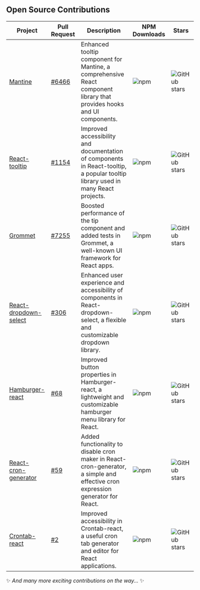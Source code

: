 ##  Open Source Contributions

| Project | Pull Request | Description | NPM Downloads | Stars |
|---------|--------------|-------------|---------------|-------|
| [Mantine](https://github.com/mantinedev/mantine) | [#6466](https://github.com/mantinedev/mantine/pull/6466) | Enhanced tooltip component for Mantine, a comprehensive React component library that provides hooks and UI components. | ![npm](https://img.shields.io/npm/dm/@mantine/hooks) | ![GitHub stars](https://img.shields.io/github/stars/mantinedev/mantine) |
| [React-tooltip](https://github.com/ReactTooltip/react-tooltip) | [#1154](https://github.com/ReactTooltip/react-tooltip/pull/1154) | Improved accessibility and documentation of components in React-tooltip, a popular tooltip library used in many React projects. | ![npm](https://img.shields.io/npm/dm/react-tooltip) | ![GitHub stars](https://img.shields.io/github/stars/ReactTooltip/react-tooltip) |
| [Grommet](https://github.com/grommet/grommet) | [#7255](https://github.com/grommet/grommet/pull/7255) | Boosted performance of the tip component and added tests in Grommet, a well-known UI framework for React apps. | ![npm](https://img.shields.io/npm/dm/grommet) | ![GitHub stars](https://img.shields.io/github/stars/grommet/grommet) |
| [React-dropdown-select](https://github.com/sanusart/react-dropdown-select) | [#306](https://github.com/sanusart/react-dropdown-select/pull/306) | Enhanced user experience and accessibility of components in React-dropdown-select, a flexible and customizable dropdown library. | ![npm](https://img.shields.io/npm/dm/react-dropdown-select) | ![GitHub stars](https://img.shields.io/github/stars/sanusart/react-dropdown-select) |
| [Hamburger-react](https://github.com/cyntler/hamburger-react) | [#68](https://github.com/cyntler/hamburger-react/pull/68) | Improved button properties in Hamburger-react, a lightweight and customizable hamburger menu library for React. | ![npm](https://img.shields.io/npm/dm/hamburger-react) | ![GitHub stars](https://img.shields.io/github/stars/cyntler/hamburger-react) |
| [React-cron-generator](https://github.com/sojinantony01/react-cron-generator) | [#59](https://github.com/sojinantony01/react-cron-generator/pull/59) | Added functionality to disable cron maker in React-cron-generator, a simple and effective cron expression generator for React. | ![npm](https://img.shields.io/npm/dm/react-cron-generator) | ![GitHub stars](https://img.shields.io/github/stars/sojinantony01/react-cron-generator) |
| [Crontab-react](https://github.com/dhavalwd/crontab-react) | [#2](https://github.com/dhavalwd/crontab-react/pull/2) | Improved accessibility in Crontab-react, a useful cron tab generator and editor for React applications. | ![npm](https://img.shields.io/npm/dm/crontab-react) | ![GitHub stars](https://img.shields.io/github/stars/dhavalwd/crontab-react) |










✨ *And many more exciting contributions on the way...* ✨
